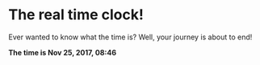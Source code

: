 # The real time clock!

Ever wanted to know what the time is? Well, your journey is about to end!

**The time is Nov 25, 2017, 08:46**